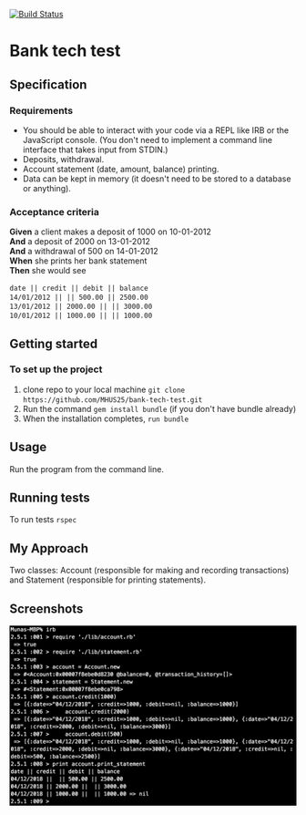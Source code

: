 [![Build Status](https://travis-ci.org/MHUS25/bank-tech-test.svg?branch=master)](https://travis-ci.org/MHUS25/bank-tech-test)

# Bank tech test

## Specification

### Requirements

* You should be able to interact with your code via a REPL like IRB or the JavaScript console.  (You don't need to implement a command line interface that takes input from STDIN.)
* Deposits, withdrawal.
* Account statement (date, amount, balance) printing.
* Data can be kept in memory (it doesn't need to be stored to a database or anything).

### Acceptance criteria

**Given** a client makes a deposit of 1000 on 10-01-2012  
**And** a deposit of 2000 on 13-01-2012  
**And** a withdrawal of 500 on 14-01-2012  
**When** she prints her bank statement  
**Then** she would see

```
date || credit || debit || balance
14/01/2012 || || 500.00 || 2500.00
13/01/2012 || 2000.00 || || 3000.00
10/01/2012 || 1000.00 || || 1000.00
```

## Getting started

### To set up the project

1. clone repo to your local machine `git clone https://github.com/MHUS25/bank-tech-test.git`
2. Run the command `gem install bundle` (if you don't have bundle already)
3. When the installation completes, `run bundle`

## Usage

Run the program from the command line.


## Running tests

To run tests `rspec`

## My Approach

Two classes: Account (responsible for making and recording transactions) and Statement (responsible for printing statements).

## Screenshots

![ScreenShot](./public/images/ScreenShot.png)

